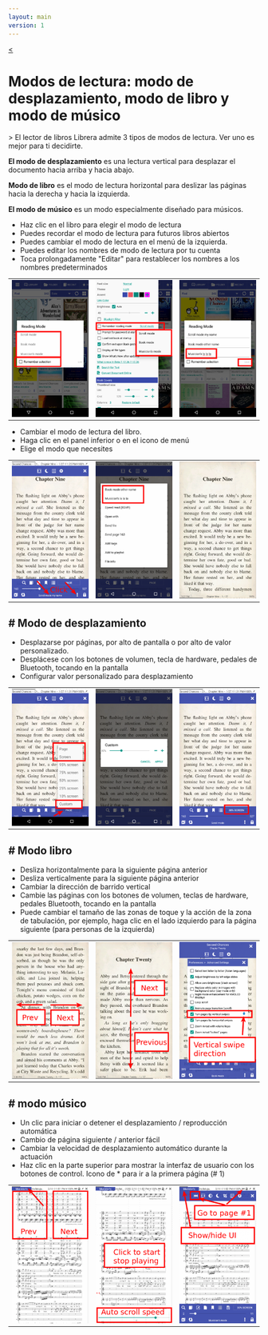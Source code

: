 ```yaml
---
layout: main
version: 1
---
```

[<](/wiki/faq)

# Modos de lectura: modo de desplazamiento, modo de libro y modo de músico

&gt; El lector de libros Librera admite 3 tipos de modos de lectura. Ver uno es mejor para ti decidirte.

**El modo de desplazamiento** es una lectura vertical para desplazar el documento hacia arriba y hacia abajo.

**Modo de libro** es el modo de lectura horizontal para deslizar las páginas hacia la derecha y hacia la izquierda.

**El modo de músico** es un modo especialmente diseñado para músicos.

* Haz clic en el libro para elegir el modo de lectura
* Puedes recordar el modo de lectura para futuros libros abiertos
* Puedes cambiar el modo de lectura en el menú de la izquierda.
* Puedes editar los nombres de modo de lectura por tu cuenta
* Toca prolongadamente &quot;Editar&quot; para restablecer los nombres a los nombres predeterminados

||||
|-|-|-|
|![](1.png)|![](2.png)|![](3.png)|

* Cambiar el modo de lectura del libro.
* Haga clic en el panel inferior o en el icono de menú
* Elige el modo que necesites

||||
|-|-|-|
|![](4.png)|![](5.png)|![](6.png)|

## # Modo de desplazamiento

* Desplazarse por páginas, por alto de pantalla o por alto de valor personalizado.
* Desplácese con los botones de volumen, tecla de hardware, pedales de Bluetooth, tocando en la pantalla
* Configurar valor personalizado para desplazamiento

||||
|-|-|-|
|![](7.png)|![](8.png)|![](9.png)|


## # Modo libro
* Desliza horizontalmente para la siguiente página anterior
* Desliza verticalmente para la siguiente página anterior
* Cambiar la dirección de barrido vertical
* Cambie las páginas con los botones de volumen, teclas de hardware, pedales Bluetooth, tocando en la pantalla
* Puede cambiar el tamaño de las zonas de toque y la acción de la zona de tabulación, por ejemplo, haga clic en el lado izquierdo para la página siguiente (para personas de la izquierda)

||||
|-|-|-|
|![](10.png)|![](11.png)|![](12.png)|

## # modo músico
* Un clic para iniciar o detener el desplazamiento / reproducción automática
* Cambio de página siguiente / anterior fácil
* Cambiar la velocidad de desplazamiento automático durante la actuación
* Haz clic en la parte superior para mostrar la interfaz de usuario con los botones de control.
Icono de * para ir a la primera página (# 1)

||||
|-|-|-|
|![](13.png)|![](14.png)|![](15.png)|

